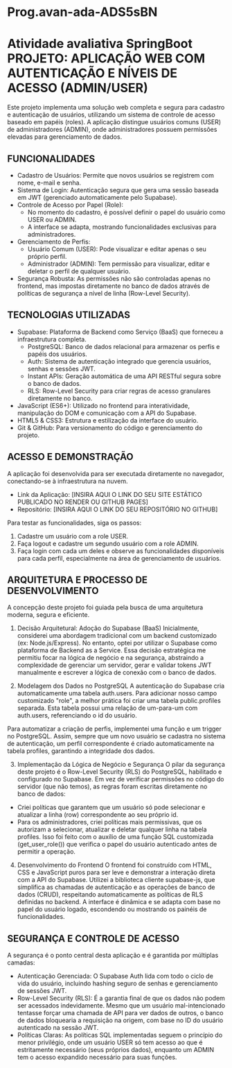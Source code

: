 # Prog.avan-ada-ADS5sBN

Atividade avaliativa SpringBoot
PROJETO: APLICAÇÃO WEB COM AUTENTICAÇÃO E NÍVEIS DE ACESSO (ADMIN/USER)
========================================================================

Este projeto implementa uma solução web completa e segura para cadastro e autenticação de usuários, utilizando um sistema de controle de acesso baseado em papéis (roles). A aplicação distingue usuários comuns (USER) de administradores (ADMIN), onde administradores possuem permissões elevadas para gerenciamento de dados.

## FUNCIONALIDADES

- Cadastro de Usuários: Permite que novos usuários se registrem com nome, e-mail e senha.
- Sistema de Login: Autenticação segura que gera uma sessão baseada em JWT (gerenciado automaticamente pelo Supabase).
- Controle de Acesso por Papel (Role):
  - No momento do cadastro, é possível definir o papel do usuário como USER ou ADMIN.
  - A interface se adapta, mostrando funcionalidades exclusivas para administradores.
- Gerenciamento de Perfis:
  - Usuário Comum (USER): Pode visualizar e editar apenas o seu próprio perfil.
  - Administrador (ADMIN): Tem permissão para visualizar, editar e deletar o perfil de qualquer usuário.
- Segurança Robusta: As permissões não são controladas apenas no frontend, mas impostas diretamente no banco de dados através de políticas de segurança a nível de linha (Row-Level Security).

## TECNOLOGIAS UTILIZADAS

- Supabase: Plataforma de Backend como Serviço (BaaS) que forneceu a infraestrutura completa.
  - PostgreSQL: Banco de dados relacional para armazenar os perfis e papéis dos usuários.
  - Auth: Sistema de autenticação integrado que gerencia usuários, senhas e sessões JWT.
  - Instant APIs: Geração automática de uma API RESTful segura sobre o banco de dados.
  - RLS: Row-Level Security para criar regras de acesso granulares diretamente no banco.
- JavaScript (ES6+): Utilizado no frontend para interatividade, manipulação do DOM e comunicação com a API do Supabase.
- HTML5 & CSS3: Estrutura e estilização da interface do usuário.
- Git & GitHub: Para versionamento do código e gerenciamento do projeto.

## ACESSO E DEMONSTRAÇÃO

A aplicação foi desenvolvida para ser executada diretamente no navegador, conectando-se à infraestrutura na nuvem.

- Link da Aplicação: [INSIRA AQUI O LINK DO SEU SITE ESTÁTICO PUBLICADO NO RENDER OU GITHUB PAGES]
- Repositório: [INSIRA AQUI O LINK DO SEU REPOSITÓRIO NO GITHUB]

Para testar as funcionalidades, siga os passos:

1. Cadastre um usuário com a role USER.
2. Faça logout e cadastre um segundo usuário com a role ADMIN.
3. Faça login com cada um deles e observe as funcionalidades disponíveis para cada perfil, especialmente na área de gerenciamento de usuários.

## ARQUITETURA E PROCESSO DE DESENVOLVIMENTO

A concepção deste projeto foi guiada pela busca de uma arquitetura moderna, segura e eficiente.

1. Decisão Arquitetural: Adoção do Supabase (BaaS)
   Inicialmente, considerei uma abordagem tradicional com um backend customizado (ex: Node.js/Express). No entanto, optei por utilizar o Supabase como plataforma de Backend as a Service. Essa decisão estratégica me permitiu focar na lógica de negócio e na segurança, abstraindo a complexidade de gerenciar um servidor, gerar e validar tokens JWT manualmente e escrever a lógica de conexão com o banco de dados.

2. Modelagem dos Dados no PostgreSQL
   A autenticação do Supabase cria automaticamente uma tabela auth.users. Para adicionar nosso campo customizado "role", a melhor prática foi criar uma tabela public.profiles separada. Esta tabela possui uma relação de um-para-um com auth.users, referenciando o id do usuário.

Para automatizar a criação de perfis, implementei uma função e um trigger no PostgreSQL. Assim, sempre que um novo usuário se cadastra no sistema de autenticação, um perfil correspondente é criado automaticamente na tabela profiles, garantindo a integridade dos dados.

3. Implementação da Lógica de Negócio e Segurança
   O pilar da segurança deste projeto é o Row-Level Security (RLS) do PostgreSQL, habilitado e configurado no Supabase. Em vez de verificar permissões no código do servidor (que não temos), as regras foram escritas diretamente no banco de dados:

- Criei políticas que garantem que um usuário só pode selecionar e atualizar a linha (row) correspondente ao seu próprio id.
- Para os administradores, criei políticas mais permissivas, que os autorizam a selecionar, atualizar e deletar qualquer linha na tabela profiles. Isso foi feito com o auxílio de uma função SQL customizada (get_user_role()) que verifica o papel do usuário autenticado antes de permitir a operação.

4. Desenvolvimento do Frontend
   O frontend foi construído com HTML, CSS e JavaScript puros para ser leve e demonstrar a interação direta com a API do Supabase. Utilizei a biblioteca cliente supabase-js, que simplifica as chamadas de autenticação e as operações de banco de dados (CRUD), respeitando automaticamente as políticas de RLS definidas no backend. A interface é dinâmica e se adapta com base no papel do usuário logado, escondendo ou mostrando os painéis de funcionalidades.

## SEGURANÇA E CONTROLE DE ACESSO

A segurança é o ponto central desta aplicação e é garantida por múltiplas camadas:

- Autenticação Gerenciada: O Supabase Auth lida com todo o ciclo de vida do usuário, incluindo hashing seguro de senhas e gerenciamento de sessões JWT.
- Row-Level Security (RLS): É a garantia final de que os dados não podem ser acessados indevidamente. Mesmo que um usuário mal-intencionado tentasse forçar uma chamada de API para ver dados de outros, o banco de dados bloquearia a requisição na origem, com base no ID do usuário autenticado na sessão JWT.
- Políticas Claras: As políticas SQL implementadas seguem o princípio do menor privilégio, onde um usuário USER só tem acesso ao que é estritamente necessário (seus próprios dados), enquanto um ADMIN tem o acesso expandido necessário para suas funções.
